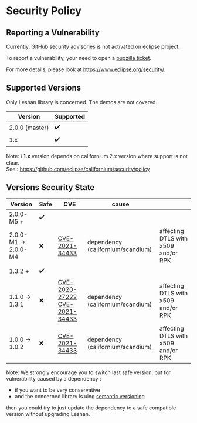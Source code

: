 # Security Policy

## Reporting a Vulnerability

Currently, [GitHub security advisories](https://help.github.com/en/articles/managing-security-vulnerabilities-in-your-project) is not activated on [eclipse](https://www.eclipse.org/) project.

To report a vulnerability, your need to open a [bugzilla ticket](https://bugs.eclipse.org/bugs/enter_bug.cgi?product=Community&component=Vulnerability+Reports&keywords=security&groups=Security_Advisories).

For more details, please look at https://www.eclipse.org/security/.

## Supported Versions

Only Leshan library is concerned. The demos are not covered. 

| Version | Supported          |
| ------- | ------------------ |
| 2.0.0 (master)   | :heavy_check_mark: | |
| 1.x   | :heavy_check_mark: |

Note: ℹ️ **1.x** version depends on californium 2.x version where support is not clear.   
See : https://github.com/eclipse/californium/security/policy


## Versions Security State

| Version | Safe          | CVE | cause | | 
| ------- | ------------- |-----|------|-|
| 2.0.0-M5 + | :heavy_check_mark: | | | | 
| 2.0.0-M1 -> 2.0.0-M4   | :x: | [CVE-2021-34433](https://cve.mitre.org/cgi-bin/cvename.cgi?name=CVE-2021-34433)| dependency (californium/scandium) |affecting DTLS with x509 and/or RPK |
| 1.3.2 +  | :heavy_check_mark: |
| 1.1.0 -> 1.3.1 | :x: | [CVE-2020-27222](https://cve.mitre.org/cgi-bin/cvename.cgi?name=CVE-2020-27222) [CVE-2021-34433](https://cve.mitre.org/cgi-bin/cvename.cgi?name=CVE-2021-34433)| dependency (californium/scandium) |affecting DTLS with x509 and/or RPK |
| 1.0.0 -> 1.0.2  | :x: | [CVE-2021-34433](https://cve.mitre.org/cgi-bin/cvename.cgi?name=CVE-2021-34433)| dependency (californium/scandium) |affecting DTLS with x509 and/or RPK |

Note: We strongly encourage you to switch last safe version, but for vulnerability caused by a dependency :
 - if you want to be very conservative
 - and the concerned library is uing [semantic versioning](https://semver.org/)
 
then you could try to just update the dependency to a safe compatible version without upgrading Leshan. 